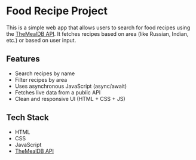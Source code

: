 # Food Recipe Project

This is a simple web app that allows users to search for food recipes using the [TheMealDB API](https://www.themealdb.com/). It fetches recipes based on area (like Russian, Indian, etc.) or based on user input.

## Features

- Search recipes by name
- Filter recipes by area
- Uses asynchronous JavaScript (async/await)
- Fetches live data from a public API
- Clean and responsive UI (HTML + CSS + JS)

## Tech Stack

- HTML
- CSS
- JavaScript
- [TheMealDB API](https://www.themealdb.com/api.php)
